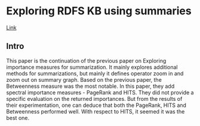 # Exploring RDFS KB using summaries

[Link](https://trepo.tuni.fi/bitstream/handle/10024/105166/exploring_rdfs_2018.pdf?sequence=1)

## Intro

This paper is the continuation of the previous paper on Exploring importance measures for summarization.
It mainly explores additional methods for summarizations, but mainly it defines operator zoom in and zoom out on summary graph.
Based on the previous paper, the Betweenness measure was the most notable.
In this paper, they add spectral importance measures - PageRank and HITS.
They did not provide a specific evaluation on the returned importances.
But from the results of their experimentation, one can deduce that both the PageRank, HITS and Betweenness performed well.
With respect to HITS, it seemed it was the best one.